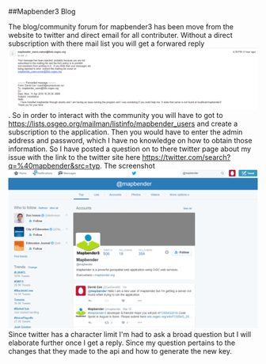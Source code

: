 ##Mapbender3 Blog

  The blog/community forum for mapbender3 has been move from the website to twitter and direct email for all contributer. Without a direct subscription with there mail list you will get a forwared reply 
![alt tag](https://github.com/CaoDavid3/mapbender-starter/blob/master/Error.png). So in order to interact with the community you will have to got to https://lists.osgeo.org/mailman/listinfo/mapbender_users and create a subscription to the application. Then you would have to enter the admin address and password, which I have no knowledge on how to obtain those information. So I have posted a question on to there twitter page about my issue with the link to the twitter site here https://twitter.com/search?q=%40mapbender&src=typ. The screenshot 
![alt tag](https://github.com/CaoDavid3/mapbender-starter/blob/master/Twitter.PNG)
Since twitter has a character limit I'm had to ask a broad question but I will elaborate further once I get a reply. Since my question pertains to the changes that they made to the api and how to generate the new key.

